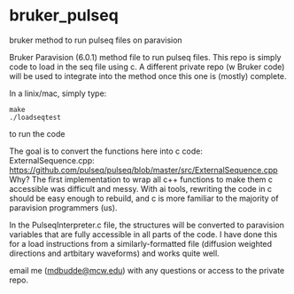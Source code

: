 # bruker_pulseq
bruker method to run pulseq files on paravision


Bruker Paravision (6.0.1) method file to run pulseq files.
This repo is simply code to load in the seq file using c.
A different private repo (w Bruker code) will be used to integrate into the method once this one is (mostly) complete.

In a linix/mac, simply type:
```
make
./loadseqtest
```
to run the code

The goal is to convert the functions here into c code:
ExternalSequence.cpp: https://github.com/pulseq/pulseq/blob/master/src/ExternalSequence.cpp
Why?
The first implementation to wrap all c++ functions to make them c accessible was difficult and messy.
With ai tools, rewriting the code in c should be easy enough to rebuild, and c is more familiar to the majority of paravision programmers (us).

In the PulseqInterpreter.c file, the structures will be converted to paravision variables that are fully accessible in all parts of the code.
I have done this for a load instructions from a similarly-formatted file (diffusion weighted directions and artbitary waveforms) and works quite well.

email me (mdbudde@mcw.edu) with any questions or access to the private repo. 
